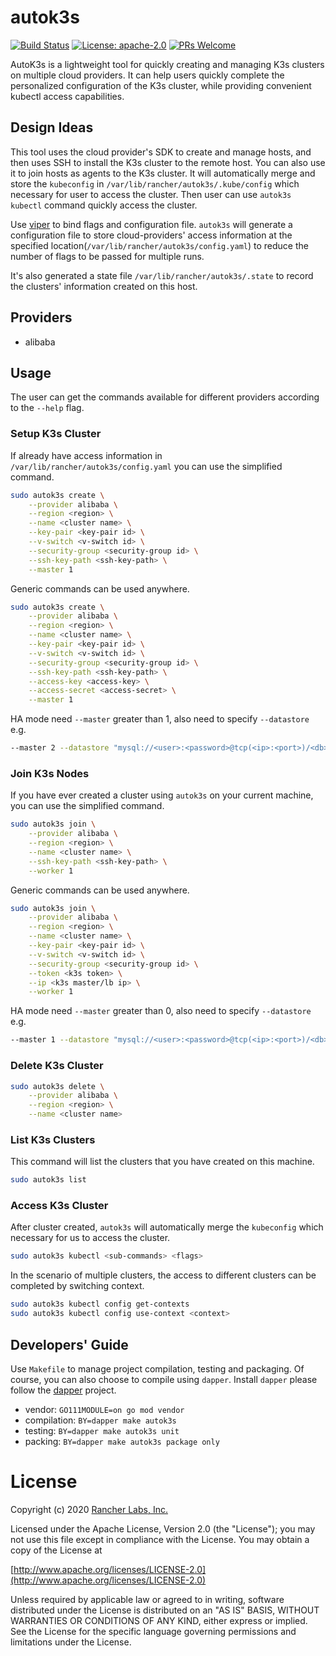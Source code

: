 # autok3s
[![Build Status](http://drone-pandaria.cnrancher.com/api/badges/cnrancher/autok3s/status.svg)](http://drone-pandaria.cnrancher.com/cnrancher/autok3s)
[![License: apache-2.0](https://img.shields.io/badge/License-apache2-default.svg)](https://opensource.org/licenses/Apache-2.0)
[![PRs Welcome](https://img.shields.io/badge/PRs-welcome-brightgreen.svg)](http://github.com/cnrancher/autok3s/pulls)

AutoK3s is a lightweight tool for quickly creating and managing K3s clusters on multiple cloud providers.
It can help users quickly complete the personalized configuration of the K3s cluster, while providing convenient kubectl access capabilities.

## Design Ideas
This tool uses the cloud provider's SDK to create and manage hosts, and then uses SSH to install the K3s cluster to the remote host.
You can also use it to join hosts as agents to the K3s cluster. It will automatically merge and store the `kubeconfig` in `/var/lib/rancher/autok3s/.kube/config` which necessary for user to access the cluster.
Then user can use `autok3s kubectl` command quickly access the cluster.

Use [viper](https://github.com/spf13/viper) to bind flags and configuration file. `autok3s` will generate a configuration file to store cloud-providers' access information at the specified location(`/var/lib/rancher/autok3s/config.yaml`) to reduce the number of flags to be passed for multiple runs.

It's also generated a state file `/var/lib/rancher/autok3s/.state` to record the clusters' information created on this host.

## Providers
- alibaba

## Usage
The user can get the commands available for different providers according to the `--help` flag.

### Setup K3s Cluster
If already have access information in `/var/lib/rancher/autok3s/config.yaml` you can use the simplified command.
```bash
sudo autok3s create \
    --provider alibaba \
    --region <region> \
    --name <cluster name> \
    --key-pair <key-pair id> \
    --v-switch <v-switch id> \
    --security-group <security-group id> \
    --ssh-key-path <ssh-key-path> \
    --master 1
```

Generic commands can be used anywhere.
```bash
sudo autok3s create \
    --provider alibaba \
    --region <region> \
    --name <cluster name> \
    --key-pair <key-pair id> \
    --v-switch <v-switch id> \
    --security-group <security-group id> \
    --ssh-key-path <ssh-key-path> \
    --access-key <access-key> \
    --access-secret <access-secret> \
    --master 1
```

HA mode need `--master` greater than 1, also need to specify `--datastore` e.g.
```bash
--master 2 --datastore "mysql://<user>:<password>@tcp(<ip>:<port>)/<db>"
```

### Join K3s Nodes
If you have ever created a cluster using `autok3s` on your current machine, you can use the simplified command.
```bash
sudo autok3s join \
    --provider alibaba \
    --region <region> \
    --name <cluster name> \
    --ssh-key-path <ssh-key-path> \
    --worker 1
```

Generic commands can be used anywhere.
```bash
sudo autok3s join \
    --provider alibaba \
    --region <region> \
    --name <cluster name> \
    --key-pair <key-pair id> \
    --v-switch <v-switch id> \
    --security-group <security-group id> \
    --token <k3s token> \
    --ip <k3s master/lb ip> \
    --worker 1
```

HA mode need `--master` greater than 0, also need to specify `--datastore` e.g.
```bash
--master 1 --datastore "mysql://<user>:<password>@tcp(<ip>:<port>)/<db>"
```

### Delete K3s Cluster
```bash
sudo autok3s delete \
    --provider alibaba \
    --region <region> \
    --name <cluster name>
```

### List K3s Clusters
This command will list the clusters that you have created on this machine.
```bash
sudo autok3s list
```

### Access K3s Cluster
After cluster created, `autok3s` will automatically merge the `kubeconfig` which necessary for us to access the cluster.
```bash
sudo autok3s kubectl <sub-commands> <flags>
```

In the scenario of multiple clusters, the access to different clusters can be completed by switching context.
```bash
sudo autok3s kubectl config get-contexts
sudo autok3s kubectl config use-context <context>
```

## Developers' Guide
Use `Makefile` to manage project compilation, testing and packaging.
Of course, you can also choose to compile using `dapper`.
Install `dapper` please follow the [dapper](https://github.com/rancher/dapper) project.

- vendor: `GO111MODULE=on go mod vendor`
- compilation: `BY=dapper make autok3s`
- testing: `BY=dapper make autok3s unit`
- packing: `BY=dapper make autok3s package only`

# License

Copyright (c) 2020 [Rancher Labs, Inc.](http://rancher.com)

Licensed under the Apache License, Version 2.0 (the "License");
you may not use this file except in compliance with the License.
You may obtain a copy of the License at

[http://www.apache.org/licenses/LICENSE-2.0](http://www.apache.org/licenses/LICENSE-2.0)

Unless required by applicable law or agreed to in writing, software
distributed under the License is distributed on an "AS IS" BASIS,
WITHOUT WARRANTIES OR CONDITIONS OF ANY KIND, either express or implied.
See the License for the specific language governing permissions and
limitations under the License.
